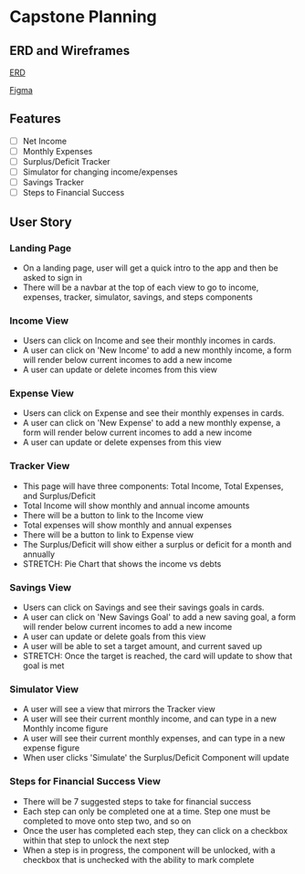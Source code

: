 # Capstone Planning

## ERD and Wireframes

[ERD](https://dbdiagram.io/d/60b25254b29a09603d1718fb)

[Figma](https://www.figma.com/file/uhrouKRO2WY8E0MheAPESq/Finance-Planner?node-id=0%3A1)

## Features

- [ ] Net Income 
- [ ] Monthly Expenses
- [ ] Surplus/Deficit Tracker
- [ ] Simulator for changing income/expenses
- [ ] Savings Tracker
- [ ] Steps to Financial Success

## User Story

### Landing Page
* On a landing page, user will get a quick intro to the app and then be asked to sign in
* There will be a navbar at the top of each view to go to income, expenses, tracker, simulator, savings, and steps components
### Income View
* Users can click on Income and see their monthly incomes in cards. 
* A user can click on 'New Income' to add a new monthly income, a form will render below current incomes to add a new income 
* A user can update or delete incomes from this view 

### Expense View
* Users can click on Expense and see their monthly expenses in cards. 
* A user can click on 'New Expense' to add a new monthly expense, a form will render below current incomes to add a new income 
* A user can update or delete expenses from this view 

### Tracker View
* This page will have three components: Total Income, Total Expenses, and Surplus/Deficit
* Total Income will show monthly and annual income amounts
* There will be a button to link to the Income view
* Total expenses will show monthly and annual expenses 
* There will be a button to link to Expense view
* The Surplus/Deficit will show either a surplus or deficit for a month and annually
* STRETCH: Pie Chart that shows the income vs debts

### Savings View
* Users can click on Savings and see their savings goals in cards. 
* A user can click on 'New Savings Goal' to add a new saving goal, a form will render below current incomes to add a new income 
* A user can update or delete goals from this view 
* A user will be able to set a target amount, and current saved up
* STRETCH: Once the target is reached, the card will update to show that goal is met

### Simulator View
* A user will see a view that mirrors the Tracker view
* A user will see their current monthly income, and can type in a new Monthly income figure
* A user will see their current monthly expenses, and can type in a new expense figure
* When user clicks 'Simulate' the Surplus/Deficit Component will update

### Steps for Financial Success View
* There will be 7 suggested steps to take for financial success
* Each step can only be completed one at a time. Step one must be completed to move onto step two, and so on
* Once the user has completed each step, they can click on a checkbox within that step to unlock the next step
* When a step is in progress, the component will be unlocked, with a checkbox that is unchecked with the ability to mark complete 

